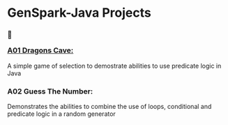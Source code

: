<h1> GenSpark-Java Projects </h1>
<h3><p> &#x1F996;</p><a href="https://github.com/pkingori/Java-GenSpark/blob/main/GenSpark-A01_DragonCave/src/DragonCave.java">A01 Dragons Cave:</a></h3> A simple game of selection to demostrate abilities to use predicate logic in Java</br>
<h3>A02 Guess The Number:</h3> Demonstrates the abilities to combine the use of loops, conditional and predicate logic in a random generator</br>
